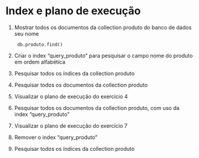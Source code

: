 # Index e plano de execução

1. Mostrar todos os documentos da collection produto do banco de dados seu nome

        db.produto.find()

2. Criar o index “query_produto” para pesquisar o campo nome do produto em ordem alfabética

3. Pesquisar todos os índices da collection produto

4. Pesquisar todos os documentos da collection produto

5. Visualizar o plano de execução do exercício 4

6. Pesquisar todos os documentos da collection produto, com uso da index “query_produto”

7. Visualizar o plano de execução do exercício 7

8. Remover o index “query_produto”

9. Pesquisar todos os índices da collection produto
